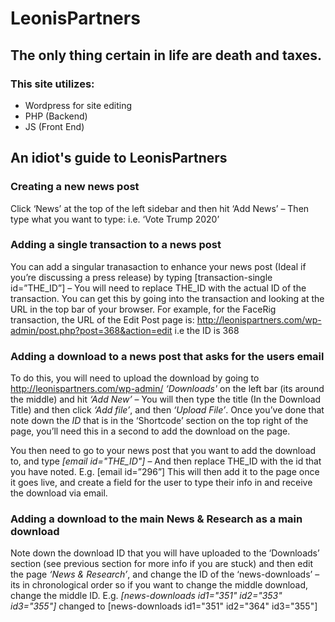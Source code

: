 # LeonisPartners

## The only thing certain in life are death and taxes. 

### This site utilizes:

- Wordpress for site editing 
- PHP (Backend)
- JS (Front End)


## An idiot's guide to LeonisPartners

### Creating a new news post
Click ‘News’ at the top of the left sidebar and then hit ‘Add News’ – Then type what you want to type: i.e. ‘Vote Trump 2020’

### Adding a single transaction to a news post
You can add a singular tranasaction to enhance your news post (Ideal if you’re discussing a press release) by typing [transaction-single id=”THE_ID”] – You will need to replace THE_ID with the actual ID of the transaction. You can get this by going into the transaction and looking at the URL in the top bar of your browser. For example, for the FaceRig transaction, the URL of the Edit Post page is: http://leonispartners.com/wp-admin/post.php?post=368&action=edit i.e the ID is 368

### Adding a download to a news post that asks for the users email
To do this, you will need to upload the download by going to http://leonispartners.com/wp-admin/ *‘Downloads'* on the left bar (its around the middle) and hit *‘Add New’* – You will then type the title (In the Download Title) and then click *‘Add file’*, and then *‘Upload File’*. Once you’ve done that note down the *ID* that is in the ‘Shortcode’ section on the top right of the page, you’ll need this in a second to add the download on the page. 

You then need to go to your news post that you want to add the download to, and type *[email id="THE_ID"]* – And then replace THE_ID with the id that you have noted. E.g. [email id=”296”] This will then add it to the page once it goes live, and create a field for the user to type their info in and receive the download via email.

### Adding a download to the main News & Research as a main download

Note down the download ID that you will have uploaded to the ‘Downloads’ section (see previous section for more info if you are stuck) and then edit the page *‘News & Research’*, and change the ID of the ‘news-downloads’ – its in chronological order so if you want to change the middle download, change the middle ID. E.g. *[news-downloads id1="351" id2="353" id3="355"]* changed to [news-downloads id1="351" id2="364" id3="355"]
